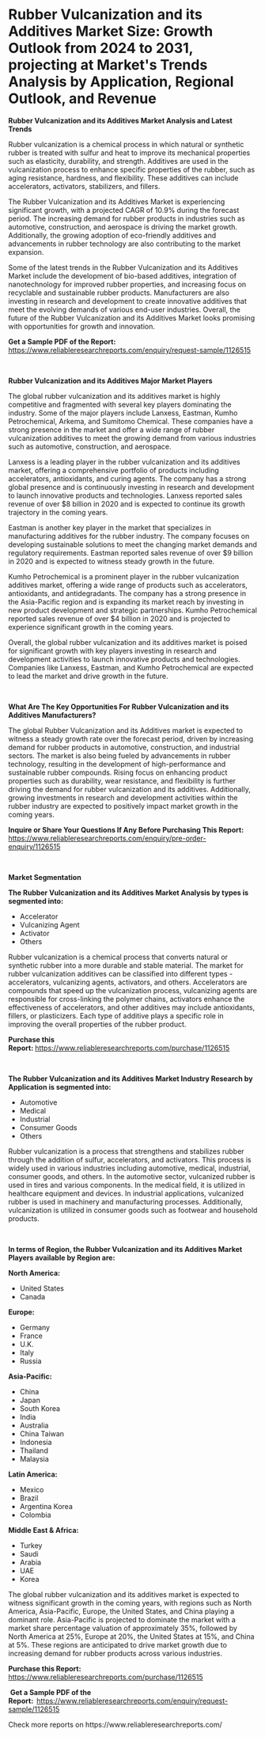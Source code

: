 <p><h1>Rubber Vulcanization and its Additives Market Size: Growth Outlook from 2024 to 2031, projecting at Market's Trends Analysis by Application, Regional Outlook, and Revenue</h1></p><p><strong>Rubber Vulcanization and its Additives Market Analysis and Latest Trends</strong></p>
<p><p>Rubber vulcanization is a chemical process in which natural or synthetic rubber is treated with sulfur and heat to improve its mechanical properties such as elasticity, durability, and strength. Additives are used in the vulcanization process to enhance specific properties of the rubber, such as aging resistance, hardness, and flexibility. These additives can include accelerators, activators, stabilizers, and fillers.</p><p>The Rubber Vulcanization and its Additives Market is experiencing significant growth, with a projected CAGR of 10.9% during the forecast period. The increasing demand for rubber products in industries such as automotive, construction, and aerospace is driving the market growth. Additionally, the growing adoption of eco-friendly additives and advancements in rubber technology are also contributing to the market expansion.</p><p>Some of the latest trends in the Rubber Vulcanization and its Additives Market include the development of bio-based additives, integration of nanotechnology for improved rubber properties, and increasing focus on recyclable and sustainable rubber products. Manufacturers are also investing in research and development to create innovative additives that meet the evolving demands of various end-user industries. Overall, the future of the Rubber Vulcanization and its Additives Market looks promising with opportunities for growth and innovation.</p></p>
<p><strong>Get a Sample PDF of the Report:&nbsp;</strong> <a href="https://www.reliableresearchreports.com/enquiry/request-sample/1126515">https://www.reliableresearchreports.com/enquiry/request-sample/1126515</a></p>
<p>&nbsp;</p>
<p><strong>Rubber Vulcanization and its Additives Major Market Players</strong></p>
<p><p>The global rubber vulcanization and its additives market is highly competitive and fragmented with several key players dominating the industry. Some of the major players include Lanxess, Eastman, Kumho Petrochemical, Arkema, and Sumitomo Chemical. These companies have a strong presence in the market and offer a wide range of rubber vulcanization additives to meet the growing demand from various industries such as automotive, construction, and aerospace.</p><p>Lanxess is a leading player in the rubber vulcanization and its additives market, offering a comprehensive portfolio of products including accelerators, antioxidants, and curing agents. The company has a strong global presence and is continuously investing in research and development to launch innovative products and technologies. Lanxess reported sales revenue of over $8 billion in 2020 and is expected to continue its growth trajectory in the coming years.</p><p>Eastman is another key player in the market that specializes in manufacturing additives for the rubber industry. The company focuses on developing sustainable solutions to meet the changing market demands and regulatory requirements. Eastman reported sales revenue of over $9 billion in 2020 and is expected to witness steady growth in the future.</p><p>Kumho Petrochemical is a prominent player in the rubber vulcanization additives market, offering a wide range of products such as accelerators, antioxidants, and antidegradants. The company has a strong presence in the Asia-Pacific region and is expanding its market reach by investing in new product development and strategic partnerships. Kumho Petrochemical reported sales revenue of over $4 billion in 2020 and is projected to experience significant growth in the coming years.</p><p>Overall, the global rubber vulcanization and its additives market is poised for significant growth with key players investing in research and development activities to launch innovative products and technologies. Companies like Lanxess, Eastman, and Kumho Petrochemical are expected to lead the market and drive growth in the future.</p></p>
<p>&nbsp;</p>
<p><strong>What Are The Key Opportunities For Rubber Vulcanization and its Additives Manufacturers?</strong></p>
<p><p>The global Rubber Vulcanization and its Additives market is expected to witness a steady growth rate over the forecast period, driven by increasing demand for rubber products in automotive, construction, and industrial sectors. The market is also being fueled by advancements in rubber technology, resulting in the development of high-performance and sustainable rubber compounds. Rising focus on enhancing product properties such as durability, wear resistance, and flexibility is further driving the demand for rubber vulcanization and its additives. Additionally, growing investments in research and development activities within the rubber industry are expected to positively impact market growth in the coming years.</p></p>
<p><strong>Inquire or Share Your Questions If Any Before Purchasing This Report:</strong> <a href="https://www.reliableresearchreports.com/enquiry/pre-order-enquiry/1126515">https://www.reliableresearchreports.com/enquiry/pre-order-enquiry/1126515</a></p>
<p>&nbsp;</p>
<p><strong>Market Segmentation</strong></p>
<p><strong>The Rubber Vulcanization and its Additives Market Analysis by types is segmented into:</strong></p>
<p><ul><li>Accelerator</li><li>Vulcanizing Agent</li><li>Activator</li><li>Others</li></ul></p>
<p><p>Rubber vulcanization is a chemical process that converts natural or synthetic rubber into a more durable and stable material. The market for rubber vulcanization additives can be classified into different types - accelerators, vulcanizing agents, activators, and others. Accelerators are compounds that speed up the vulcanization process, vulcanizing agents are responsible for cross-linking the polymer chains, activators enhance the effectiveness of accelerators, and other additives may include antioxidants, fillers, or plasticizers. Each type of additive plays a specific role in improving the overall properties of the rubber product.</p></p>
<p><strong>Purchase this Report:&nbsp;</strong><a href="https://www.reliableresearchreports.com/purchase/1126515">https://www.reliableresearchreports.com/purchase/1126515</a></p>
<p>&nbsp;</p>
<p><strong>The Rubber Vulcanization and its Additives Market Industry Research by Application is segmented into:</strong></p>
<p><ul><li>Automotive</li><li>Medical</li><li>Industrial</li><li>Consumer Goods</li><li>Others</li></ul></p>
<p><p>Rubber vulcanization is a process that strengthens and stabilizes rubber through the addition of sulfur, accelerators, and activators. This process is widely used in various industries including automotive, medical, industrial, consumer goods, and others. In the automotive sector, vulcanized rubber is used in tires and various components. In the medical field, it is utilized in healthcare equipment and devices. In industrial applications, vulcanized rubber is used in machinery and manufacturing processes. Additionally, vulcanization is utilized in consumer goods such as footwear and household products.</p></p>
<p>&nbsp;</p>
<p><strong>In terms of Region, the Rubber Vulcanization and its Additives Market Players available by Region are:</strong></p>
<p>
    <p> <strong> North America: </strong>
        <ul>
            <li>United States</li>
            <li>Canada</li>
        </ul>
        </p> 
    <p> <strong> Europe: </strong>
        <ul>
            <li>Germany</li>
            <li>France</li>
            <li>U.K.</li>
            <li>Italy</li>
            <li>Russia</li>
        </ul>
        </p> 
    <p> <strong> Asia-Pacific: </strong>
        <ul>
            <li>China</li>
            <li>Japan</li>
            <li>South Korea</li>
            <li>India</li>
            <li>Australia</li>
            <li>China Taiwan</li>
            <li>Indonesia</li>
            <li>Thailand</li>
            <li>Malaysia</li>
        </ul>
        </p> 
    <p> <strong> Latin America: </strong>
        <ul>
            <li>Mexico</li>
            <li>Brazil</li>
            <li>Argentina Korea</li>
            <li>Colombia</li>
        </ul>
        </p> 
    <p> <strong> Middle East & Africa: </strong>
        <ul>
            <li>Turkey</li>
            <li>Saudi</li>
            <li>Arabia</li>
            <li>UAE</li>
            <li>Korea</li>
        </ul>
    </p>
    </p>
<p><p>The global rubber vulcanization and its additives market is expected to witness significant growth in the coming years, with regions such as North America, Asia-Pacific, Europe, the United States, and China playing a dominant role. Asia-Pacific is projected to dominate the market with a market share percentage valuation of approximately 35%, followed by North America at 25%, Europe at 20%, the United States at 15%, and China at 5%. These regions are anticipated to drive market growth due to increasing demand for rubber products across various industries.</p></p>
<p><strong>Purchase this Report: </strong><a href="https://www.reliableresearchreports.com/purchase/1126515">https://www.reliableresearchreports.com/purchase/1126515</a></p>
<p>&nbsp;<strong>Get a Sample PDF of the Report:&nbsp;&nbsp;</strong><a href="https://www.reliableresearchreports.com/enquiry/request-sample/1126515">https://www.reliableresearchreports.com/enquiry/request-sample/1126515</a></p>
<p><strong></strong></p>
<p>Check more reports on https://www.reliableresearchreports.com/</p>
